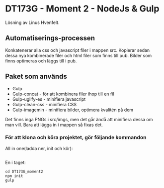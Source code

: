 # DT173G - Moment 2 - NodeJs & Gulp

Lösning av Linus Hvenfelt.

## Automatiserings-processen

Konkatenerar alla css och javascript filer i mappen src. Kopierar sedan dessa nya kombinerade filer och html filer som finns till pub. Bilder som finns optimeras och läggs till i pub.

## Paket som används

* Gulp
* Gulp-concat - för att kombinera filer ihop till en fil
* Gulp-uglify-es - minifiera javascript
* Gulp-clean-css - minifiera CSS
* Gulp-imagemin - minifiera bilder, optimera kvalitén på dem

Det finns inga PNGs i src/imgs, men det går ändå att minifiera dessa om man vill. Bara att lägga in i mappen så fixas det.

### För att klona och köra projektet, gör följande kommandon

All in one(ladda ner, init och kör):

```git clone https://github.com/veglinus/DT173G_moment2.git && cd DT173G_moment2 && npm install && gulp

```

En i taget:

```git clone git clone https://github.com/veglinus/DT173G_moment2.git
cd DT173G_moment2
npm init
gulp
```
